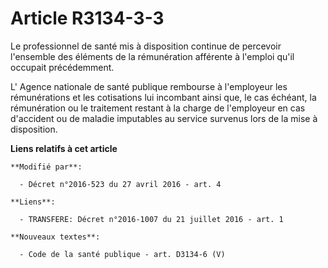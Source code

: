 # Article R3134-3-3

Le professionnel de santé mis à disposition continue de percevoir l'ensemble des éléments de la rémunération afférente à
l'emploi qu'il occupait précédemment. 

L'        Agence nationale de santé publique rembourse à l'employeur les rémunérations et les cotisations lui incombant ainsi
que, le cas échéant, la rémunération ou le traitement restant à la charge de l'employeur en cas d'accident ou de maladie
imputables au service survenus lors de la mise à disposition.

**Liens relatifs à cet article**

	**Modifié par**:

	  - Décret n°2016-523 du 27 avril 2016 - art. 4

	**Liens**:

	  - TRANSFERE: Décret n°2016-1007 du 21 juillet 2016 - art. 1

	**Nouveaux textes**:

	  - Code de la santé publique - art. D3134-6 (V)
